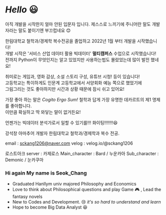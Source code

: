 # ***Hello*** :smiley:

아직 개발을 시작한지 얼마 안된 입문자 입니다.
제스스로 느끼기에 주니어란 말도 개발자라는 말도 붙이기엔 부끄럽네요 :blush:

한림대학교 철학과/경제학 복수전공을 졸업하고 2022년 1월 부터 개발을 시작했습니다!<br/>
개발 시작은 '서비스 산업 데이터 활용 빅데이터' **멀티캠퍼스** 수업으로 시작했습니다!<br/>
전까지 Python이 무엇인지는 알고 있었지만 사용하는법도 몰랐었는데 많이 발전 했네요!

취미로는 게임과, 영화 감상, 소설 스토리 구성, 유튜브 시청! 등이 있습니다!<br/>
고등학교는 특이하게도 인문계 고등학교에서 서양회화 예능 쪽으로 했었기에 <br/>그림그리는 것도 좋아하지만 시간과 상황 때문에 잠시 쉬고 있어요!

가장 좋아 하는 말은 *Cogito Ergo Sum!*
철학과 답게 가장 유명한 데카르트의 제1 명제를 좋아합니다. <br/>이만큼 확실하고 딱 와닿는 말이 없거든요!

언젠가는 빅데이터 분석가로서 일할 수 있기를!!! 화이팅!!!!!!!:laughing:

강석창
아마추어 개발자
한림대학교 철학과/경제학과 복수 전공.

email : sckang1206@naver.com
velog : velog.io/@sckang1206

로스트아크
server : 카제로스
Main_character : Bard    / 누운카아
Sub_character  : Demonic / 눈카쿠마

### Hi again My name is Seok_Chang

* Graduated Hanllym univ majored Philosophy and Economics
* Love to think about Philosophical questions and play Game :video_game: , Lead the fantasy novels
* New to Codes and Development. :cry:  *it's so hard to understand and learn*
* Hope to become Big Data Analyst :laughing: 

